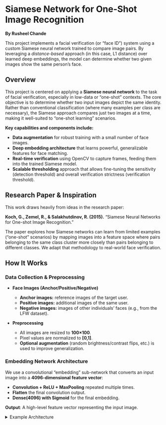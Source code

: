 # Siamese Network for One-Shot Image Recognition

**By Rusheel Chande**

This project implements a facial verification (or “face ID”) system using a custom Siamese neural network trained to compare image pairs. By leveraging a *distance-based* approach (in this case, L1 distance) over learned deep embeddings, the model can determine whether two given images show the same person’s face.

## Overview

This project is centered on applying a **Siamese neural network** to the task of facial verification, especially in low-data or “one-shot” contexts. The core objective is to determine whether two input images depict the same identity. Rather than conventional classification (where many examples per class are necessary), the Siamese approach compares just two images at a time, making it well-suited to “one-shot learning” scenarios.

**Key capabilities and components include:**
- **Data augmentation** for robust training with a small number of face images.
- **Deep embedding architecture** that learns powerful, generalizable features for face matching.
- **Real-time verification** using OpenCV to capture frames, feeding them into the trained Siamese model.
- **Scalable thresholding** approach that allows fine-tuning the sensitivity (detection threshold) and overall verification strictness (verification threshold).

## Research Paper & Inspiration

This work draws heavily from ideas in the research paper:

**Koch, G., Zemel, R., & Salakhutdinov, R. (2015).** “Siamese Neural Networks for One-shot Image Recognition.”

The paper explores how Siamese networks can learn from limited examples (“one-shot” scenarios) by mapping images into a feature space where pairs belonging to the same class cluster more closely than pairs belonging to different classes. We adapt that methodology to real-world face verification.

## How It Works

### Data Collection & Preprocessing

- **Face Images (Anchor/Positive/Negative)**
  - **Anchor images:** reference images of the target user.
  - **Positive images:** additional images of the same user.
  - **Negative images:** images of other individuals’ faces (e.g., from the LFW dataset).

- **Preprocessing**
  - All images are resized to **100×100**.
  - Pixel values are normalized to **[0,1]**.
  - **Optional augmentation** (random brightness/contrast flips, etc.) is used to improve generalization.

### Embedding Network Architecture
We use a convolutional “embedding” sub-network that converts an input image into a **4096-dimensional feature vector**:

- **Convolution + ReLU + MaxPooling** repeated multiple times.
- **Flatten** the final convolution output.
- **Dense(4096) with Sigmoid** for the final embedding.

**Output**: A high-level feature vector representing the input image.

<details>
<summary>Example Architecture</summary>

```plaintext
Input (100x100x3)
 ┃
 ┣━ Conv2D(64, kernel=10x10, ReLU) -> MaxPool2D
 ┃
 ┣━ Conv2D(128, kernel=7x7, ReLU) -> MaxPool2D
 ┃
 ┣━ Conv2D(128, kernel=4x4, ReLU) -> MaxPool2D
 ┃
 ┣━ Conv2D(256, kernel=4x4, ReLU)
 ┃
 ┗━ Flatten -> Dense(4096, activation='sigmoid')
       ┗━ Output: 4096-D embedding
</details> ```
